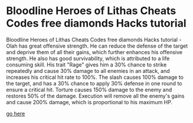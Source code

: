 # Bloodline Heroes of Lithas Cheats Codes free diamonds Hacks tutorial

Bloodline Heroes of Lithas Cheats Codes free diamonds Hacks tutorial - Olah has great offensive strength. He can reduce the defense of the target and deprive them of all their gains, which further enhances his offensive strength. He also has good survivability, which is attributed to a life consuming skill. His trait "Rage" gives him a 30% chance to strike repeatedly and cause 30% damage to all enemies in an attack, and increases his critical hit rate to 100%. The slash causes 100% damage to the target, and has a 30% chance to apply 30% defense in one round to ensure a critical hit. Torture causes 150% damage to the enemy and restores 50% of the damage. Execution will remove all the enemy's gains and cause 200% damage, which is proportional to his maximum HP.

<a href="https://growhunt.top/bloodline-heroes-of-lithas/">go here</a>
